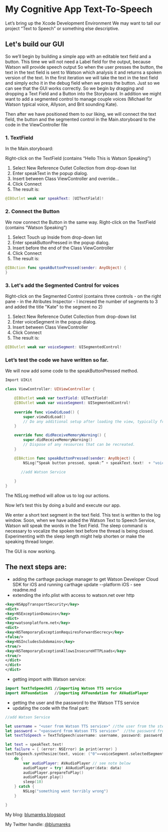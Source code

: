 # My Cognitive App Text-To-Speech
Let’s bring up the Xcode Development Environment
We may want to tall our project “Text to Speech” or something else descriptive.

## Let's build our GUI

So we’ll begin by building a simple app with an editable text field and a button.
This time we will not need a Label field for the output, because Watson will provide speech output
So when the user presses the button, the text in the text field is sent to Watson which analysis it and returns a spoken version of the text.
In the first iteration we will take the text in the text field and simply echo it in the debug field when we press the button. Just so we can see that the GUI works correctly.
So we begin by dragging and dropping a Text Field and a Button into the Storyboard. In addition we might want to add a segmented control to manage couple voices (Michael for Watson typical voice, Allyson, and Brit sounding Kate).

Then after we have positioned them to our liking, we will connect the text field, the button and the segmented control in the Main.storyboard to the code in the ViewController file

### 1. TextField

In the Main.storyboard:

Right-click on the TextField (contains “Hello This is Watson Speaking”)
 1.	Select New Reference Outlet Collection from drop-down list
 2.	Enter speakText in the popup dialog.
 3.	Insert between Class ViewController and override… 
 4.	Click Connect
 5.	The result is: 
```swift
@IBOutlet weak var speakText: [UITextField]!
```

### 2. Connect the Button

We now connect the Button in the same way.
Right-click on the TextField (contains “Watson Speaking”)
 1.	Select Touch up Inside from drop-down list
 2.	Enter speakButtonPressed in the popup dialog.
 3.	Insert before the end of the Class ViewController
 4.	Click Connect
 5.	The result is:
```swift
@IBAction func speakButtonPressed(sender: AnyObject) {
}
```
### 3. Let's add the Segmented Control for voices
Right-click on the Segmented Control (contains three controls - on the right pane - in the Atributes Inspector - I incresed the number of segments to 3 and added the title "Kate" to the segment no 2)
 1.	Select New Reference Outlet Collection from drop-down list
 2.	Enter voiceSegment in the popup dialog.
 3.	Insert between Class ViewController
 4.	Click Connect
 5.	The result is: 

```swift
@IBOutlet weak var voiceSegment: UISegmentedControl!
```

### Let’s test the code we have written so far.

We will now add some code to the speakButtonPressed method.
```swift
Import UIKit

class ViewController: UIViewController {

    @IBOutlet weak var textField: UITextField!
    @IBOutlet weak var voiceSegment: UISegmentedControl!
        
    override func viewDidLoad() {
        super.viewDidLoad()
        // Do any additional setup after loading the view, typically from a nib.
    }

    override func didReceiveMemoryWarning() {
        super.didReceiveMemoryWarning()
        // Dispose of any resources that can be recreated.
    }

    @IBAction func speakButtonPressed(sender: AnyObject) {
        NSLog(“Speak button pressed, speak:” + speakText.text!  + "voice segment" + voiceSegment.selectedSegmentIndex.description)
        
       //add Watson Service         

    }
}
```

The NSLog method will allow us to log our actions. 

Now let’s test this by doing a build and execute our app.

We enter a short text segment in the text field. This text is written to the log window. Soon, when we have added the Watson Text to Speech Service, Watson will speak the words in the Text Field.
The sleep command is necessary to vocalize the spoken text before the thread is being closed. Experimenting with the sleep length might help shorten or make the speaking thread longer.

The GUI is now working.  

## The next steps are:
- adding the carthage package manager to get Watson Developer Cloud SDK for iOS and running carthage update --platform iOS - see readme.md
- extending the info.plist with access to watson.net over http
```xml
<key>NSAppTransportSecurity</key>
<dict>
<key>NSExceptionDomains</key>
<dict>
<key>watsonplatform.net</key>
<dict>
<key>NSTemporaryExceptionRequiresForwardSecrecy</key>
<false/>
<key>NSIncludesSubdomains</key>
<true/>
<key>NSTemporaryExceptionAllowsInsecureHTTPLoads</key>
<true/>
</dict>
</dict>
</dict>
```
- getting import with Watson service:
```swift
import TextToSpeechV1 //importing Watson TTS service 
import AVFoundation   //importing AVFoundation for AVAudioPlayer
```
- getting the user and the password to the Watson TTS service
- updating the code with the final part:
```swift
//add Watson Service

let username = "<user from Watson TTS service>" //the user from the step above
let password = "<password from Watson TTS service>"  //the password from the step above
let textToSpeech = TextToSpeech(username: username, password: password)

let text = speakText.text!
let failure = { (error: NSError) in print(error) }
textToSpeech.synthesize(text, voice: ("0"==voiceSegment.selectedSegmentIndex.description ? SynthesisVoice.US_Michael : ( "1"==voiceSegment.selectedSegmentIndex.description ? SynthesisVoice.US_Allison : SynthesisVoice.GB_Kate)), failure: failure) { data in
    do {
        var audioPlayer: AVAudioPlayer // see note below
        audioPlayer = try! AVAudioPlayer(data: data)
        audioPlayer.prepareToPlay()
        audioPlayer.play()
        sleep(10)
    } catch {
        NSLog("something went terribly wrong")
    }

}
```

My blog: [blumareks blogspot](http://blumareks.blogspot.com/2016/03/blue-reporter-v21-gets-cognitive-in.html)

My Twitter handle: [@blumareks](https://twitter.com/blumareks)

